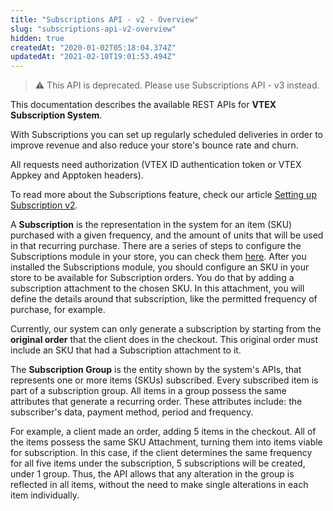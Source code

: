 ```yaml
---
title: "Subscriptions API - v2 - Overview"
slug: "subscriptions-api-v2-overview"
hidden: true
createdAt: "2020-01-02T05:18:04.374Z"
updatedAt: "2021-02-10T19:01:53.494Z"
---
```


> ⚠️ This API is deprecated. Please use Subscriptions API - v3 instead.

This documentation describes the available REST APIs for **VTEX Subscription System**.

With Subscriptions you can set up regularly scheduled deliveries in order to  improve revenue and also reduce your store's bounce rate and churn.

All requests need authorization (VTEX ID authentication token or VTEX Appkey and Apptoken headers).

To read more about the Subscriptions feature, check our article [Setting up Subscription v2](https://help.vtex.com/tutorial/como-configurar-assinatura-v2--1FA9dfE7vJqxBna9Nft5Sj).

A **Subscription** is the representation in the system for an item (SKU) purchased with a given frequency, and the amount of units that will be used in that recurring purchase. There are a series of steps to configure the Subscriptions module in your store, you can check them [here](https://help.vtex.com/tutorial/how-to-configure-subscriptions%20--1FA9dfE7vJqxBna9Nft5Sj). After you installed the Subscriptions module, you should configure an SKU in your store to be available for Subscription orders. You do that by adding a subscription attachment to the chosen SKU. In this attachment, you will define the details around that subscription, like the permitted frequency of purchase, for example.

Currently, our system can only generate a subscription by starting from the **original order** that the client does in the checkout. This original order must include an SKU that had a Subscription attachment to it.

The **Subscription Group** is the entity shown by the system's APIs, that represents one or more items (SKUs) subscribed. Every subscribed item is part of a subscription group. All items in a group possess the same attributes that generate a recurring order. These attributes include: the subscriber's data, payment method, period and frequency.

For example, a client made an order, adding 5 items in the checkout. All of the items possess the same SKU Attachment, turning them into items viable for subscription. In this case, if the client determines the same frequency for all five items under the subscription, 5 subscriptions will be created, under 1 group. Thus, the API allows that any alteration in the group is reflected in all items, without the need to make single alterations in each item individually.
